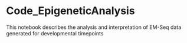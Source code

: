 # Code_EpigeneticAnalysis
This notebook describes the analysis and interpretation of EM-Seq data generated for developmental timepoints
